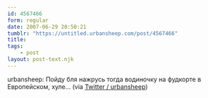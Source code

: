 ```yaml
---
id: 4567466
form: regular
date: 2007-06-29 20:50:21
tumblr: "https://untitled.urbansheep.com/post/4567466"
title:
tags:
    - post
layout: post-text.njk
---
```


<p>urbansheep: Пойду бля нажрусь тогда водиночку на фудкорте в Европейском, хуле&hellip; (via <a href="http://twitter.com/urbansheep/statuses/126560502">Twitter / urbansheep</a>)</p>


